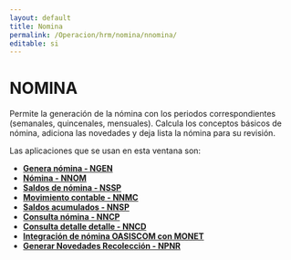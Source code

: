 ```yaml
---
layout: default
title: Nomina
permalink: /Operacion/hrm/nomina/nnomina/
editable: si
---
```


# NOMINA  

Permite la generación de la nómina con los periodos correspondientes (semanales, quincenales, mensuales).  Calcula los conceptos básicos de nómina, adiciona las novedades y deja lista la nómina para su revisión.  

Las aplicaciones que se usan en esta ventana son:  

* [**Genera nómina - NGEN**](http://docs.oasiscom.com/Operacion/hrm/nomina/nnomina/ngen)  
* [**Nómina - NNOM**](http://docs.oasiscom.com/Operacion/hrm/nomina/nnomina/nnom)  
* [**Saldos de nómina - NSSP**](http://docs.oasiscom.com/Operacion/hrm/nomina/nnomina/nssp)  
* [**Movimiento contable - NNMC**](http://docs.oasiscom.com/Operacion/hrm/nomina/nnomina/nnmc)  
* [**Saldos acumulados - NNSP**](http://docs.oasiscom.com/Operacion/hrm/nomina/nnomina/nnsp)  
* [**Consulta nómina - NNCP**](http://docs.oasiscom.com/Operacion/hrm/nomina/nnomina/nncp)  
* [**Consulta detalle detalle - NNCD**](http://docs.oasiscom.com/Operacion/hrm/nomina/nnomina/nncd)   
* [**Integración de nómina OASISCOM con MONET**](http://docs.oasiscom.com/Operacion/hrm/nomina/nnomina/nnom) 
* [**Generar Novedades Recolección - NPNR**](http://docs.oasiscom.com/Operacion/hrm/nomina/nnomina/npnr) 

